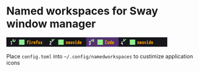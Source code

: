 # Named workspaces for Sway window manager

![screenshot](./screenshot.png)

Place `config.toml` into `~/.config/namedworkspaces` to custimize application icons
